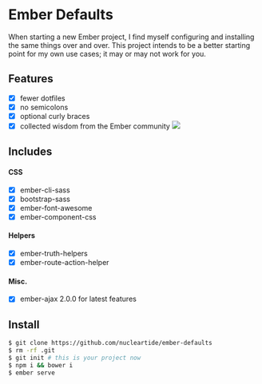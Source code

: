 
# Ember Defaults

When starting a new Ember project, I find myself configuring and installing the
same things over and over. This project intends to be a better starting point
for my own use cases; it may or may not work for you.

## Features

- [x] fewer dotfiles
- [x] no semicolons
- [x] optional curly braces
- [x] collected wisdom from the Ember community ![](https://github.com/jmhobbs/cultofthepartyparrot.com/blob/master/parrots/parrot.gif)

## Includes

#### CSS

- [x] ember-cli-sass
- [x] bootstrap-sass
- [x] ember-font-awesome
- [x] ember-component-css

#### Helpers

- [x] ember-truth-helpers
- [x] ember-route-action-helper

#### Misc.

- [x] ember-ajax 2.0.0 for latest features

## Install

```bash
$ git clone https://github.com/nucleartide/ember-defaults
$ rm -rf .git
$ git init # this is your project now
$ npm i && bower i
$ ember serve
```

